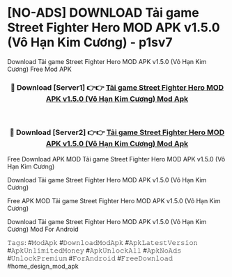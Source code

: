 # [NO-ADS] DOWNLOAD Tải game Street Fighter Hero MOD APK v1.5.0 (Vô Hạn Kim Cương) - p1sv7
Download Tải game Street Fighter Hero MOD APK v1.5.0 (Vô Hạn Kim Cương) Free Mod APK

<div align="center">
<h3>🔴 Download [Server1] 👉👉 <a href="https://apk-comot.site?title=Tải_game_Street_Fighter_Hero_MOD_APK_v1.5.0_(Vô_Hạn_Kim_Cương)">Tải game Street Fighter Hero MOD APK v1.5.0 (Vô Hạn Kim Cương) Mod Apk</a></h3><br>

<h3>🔴 Download [Server2] 👉👉 <a href="https://apk-comot.site?title=Tải_game_Street_Fighter_Hero_MOD_APK_v1.5.0_(Vô_Hạn_Kim_Cương)">Tải game Street Fighter Hero MOD APK v1.5.0 (Vô Hạn Kim Cương) Mod Apk</a></h3>
</div>


Free Download APK MOD Tải game Street Fighter Hero MOD APK v1.5.0 (Vô Hạn Kim Cương)

Download Tải game Street Fighter Hero MOD APK v1.5.0 (Vô Hạn Kim Cương) 

Free APK MOD Tải game Street Fighter Hero MOD APK v1.5.0 (Vô Hạn Kim Cương) 

Download Tải game Street Fighter Hero MOD APK v1.5.0 (Vô Hạn Kim Cương) Mod For Android

𝚃𝚊𝚐𝚜: #𝙼𝚘𝚍𝙰𝚙𝚔 #𝙳𝚘𝚠𝚗𝚕𝚘𝚊𝚍𝙼𝚘𝚍𝙰𝚙𝚔 #𝙰𝚙𝚔𝙻𝚊𝚝𝚎𝚜𝚝𝚅𝚎𝚛𝚜𝚒𝚘𝚗 #𝙰𝚙𝚔𝚄𝚗𝚕𝚒𝚖𝚒𝚝𝚎𝚍𝙼𝚘𝚗𝚎𝚢 #𝙰𝚙𝚔𝚄𝚗𝚕𝚘𝚌𝚔𝙰𝚕𝚕 #𝙰𝚙𝚔𝙽𝚘𝙰𝚍𝚜 #𝚄𝚗𝚕𝚘𝚌𝚔𝙿𝚛𝚎𝚖𝚒𝚞𝚖 #𝙵𝚘𝚛𝙰𝚗𝚍𝚛𝚘𝚒𝚍 #𝙵𝚛𝚎𝚎𝙳𝚘𝚠𝚗𝚕𝚘𝚊𝚍 #home_design_mod_apk